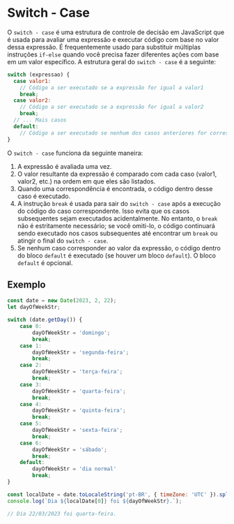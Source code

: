 # Switch - Case

O `switch - case` é uma estrutura de controle de decisão em JavaScript que é usada 
para avaliar uma expressão e executar código com base no valor dessa expressão. 
É frequentemente usado para substituir múltiplas instruções `if-else` quando 
você precisa fazer diferentes ações com base em um valor específico. A 
estrutura geral do `switch - case` é a seguinte:

```{.js linenums="1"}
switch (expressao) {
  case valor1:
    // Código a ser executado se a expressão for igual a valor1
    break;
  case valor2:
    // Código a ser executado se a expressão for igual a valor2
    break;
  // ... Mais casos
  default:
    // Código a ser executado se nenhum dos casos anteriores for correspondido
}
```

O `switch - case` funciona da seguinte maneira:

1. A expressão é avaliada uma vez.
2. O valor resultante da expressão é comparado com cada caso (valor1, valor2, 
etc.) na ordem em que eles são listados. 
3. Quando uma correspondência é encontrada, o código dentro desse caso é 
executado.
4. A instrução `break` é usada para sair do `switch - case` após a execução do 
código do caso correspondente. Isso evita que os casos subsequentes sejam 
executados acidentalmente. No entanto, o `break` não é estritamente necessário; 
se você omiti-lo, o código continuará sendo executado nos casos subsequentes 
até encontrar um `break` ou atingir o final do `switch - case`.
5. Se nenhum caso corresponder ao valor da expressão, o código dentro do bloco 
`default` é executado (se houver um bloco `default`). O bloco `default` é 
opcional.

## Exemplo

```{.js linenums="1"}
const date = new Date(2023, 2, 22);
let dayOfWeekStr;

switch (date.getDay()) {
    case 0:
        dayOfWeekStr = 'domingo';
        break;
    case 1:
        dayOfWeekStr = 'segunda-feira';
        break;
    case 2:
        dayOfWeekStr = 'terça-feira';
        break;
    case 3:
        dayOfWeekStr = 'quarta-feira';
        break;
    case 4:
        dayOfWeekStr = 'quinta-feira';
        break;
    case 5:
        dayOfWeekStr = 'sexta-feira';
        break;
    case 6:
        dayOfWeekStr = 'sábado';
        break;
    default:
        dayOfWeekStr = 'dia normal'
        break;
}

const localDate = date.toLocaleString('pt-BR', { timeZone: 'UTC' }).split(',')
console.log(`Dia ${localDate[0]} foi ${dayOfWeekStr}.`);

// Dia 22/03/2023 foi quarta-feira.
```